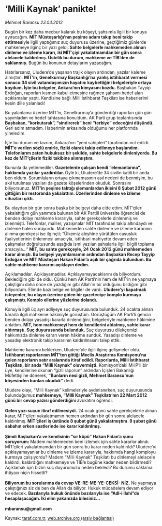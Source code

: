 # ‘Milli Kaynak’ panikte!

*Mehmet Baransu 23.04.2012*

<div class="yazi"><p>Bugün bir kez daha mecbur kalarak bu köşeyi, şahsımla ilgili bir konuya ayıracağım. <strong>MİT Müsteşarlığı’nın peşime adam takıp beni takip ettirmesi</strong>yle ilgili yaptığımız suç duyurusu üzerine, geçtiğimiz günlerde mahkemeye ilginç bir yazı geldi.<strong> Sahte belgelerle mahkemeden alınan dinleme ve izleme kararı, iki MİT’çiyi yakalatmamdan bir gün sonra alelacele kaldırılmış. Üstelik bu durum, mahkeme ve TİB’den de saklanmış.</strong> Bugün bu konunun detaylarını yazacağım.</p>
<p>Hatırlarsanız, Uludere’de yaşanan trajik olayın ardından, yazılar kaleme almıştım. <strong>MİT’in, Genelkurmay Başkanlığı’na yanlış istihbarat vermesi sonucu 34 sivil vatandaşımızın hayatını kaybettiğini belgeleriyle ortaya koydum. İşte bu belgeler, Ankara’nın kimyasını bozdu. </strong>Başbakan Tayyip Erdoğan, raporları kısmen kabul etmesine rağmen şahsımı hedef alan açıklamalar yaptı. Kendisine bağlı Milli İstihbarat Teşkilatı ise haberlerimi kesin dille yalanladı!</p>
<p>Bu yalanlama üzerine MİT’in, Genelkurmay’a gönderdiği raporları gün gün yayımladım ve hedef tahtasına konuldum. AK Parti grup toplantısında <strong>Başbakan, “korkutarak”, “sindirerek” beni “terbiye” edeceğini düşündü.</strong> Geri adım atmadım. Haberimin arkasında olduğumu her platformda yineledim.</p>
<p>İşte bu durum ve tavrım, Ankara’nın “yeni sahipleri” tarafından not edildi. <strong>MİT’e verilen sözlü emirle, fiziki olarak takip edilmeye başlandım. Telefonlarım zaten hukuksuz bir şekilde, sahte belgelerle dinleniyordu. Bu kez de MİT’çilerin fiziki takibine alınmıştım.</strong></p>
<p>Bununla da yetinmediler.<strong> Gazetelerde çalışan kendi “elemanlarına”, hakkımda yazılar yazdırdılar. </strong>Öyle ki, Uludere’de 34 sivilin katili bir anda ben oldum. Sorumluların ortaya çıkmamasının asıl nedeni de benmişim, bu akıl tutulması yazıları da gazete köşelerinden okuduk. Sonrasını biliyorsunuz. <strong>MİT’in peşime taktığı elemanlardan ikisini 8 Şubat 2012 günü gittiğim bir restoranda yakalattım. Üzerlerinden dinleme ve izleme cihazları çıktı.</strong></p>
<p>Bu olaydan bir gün sonra başka bir belgeyi daha elde ettim. MİT’çileri yakalattığım gün yanımda bulunan bir AK Partili üniversite öğrencisi de benden dolayı mahkeme kararıyla, sahte gerekçelerle dinlenmiş ve izlenmişti. Telefonlar, mailler, yazışmalar MİT tarafından takip altındaydı ve dinleme halen sürüyordu. Mahkemeden sahte dinleme ve izleme kararının alınma gerekçesi ise ilginçti; “Ülkemiz aleyhine yürütülen casusluk faaliyetlerinin önlenmesi amacıyla, istihbari mahiyette devam eden çalışmalar doğrultusunda aşağıda ismi yazılan şahıslarla ilgili bilgili toplama amacıyla...” <strong>MİT, bu sahte gerekçeyle, 24 Ocak 2012 günü mahkemeden karar almıştı. Bu belgeyi yayımlamamın ardından Başbakan Recep Tayyip Erdoğan ve MİT Müsteşarı Hakan Fidan’a açık bir çağrıda bulundum. Bu sahte mahkeme kararını açıklayın dedim.</strong></p>
<p>Açıklamadılar. Açıklayamadılar. Açıklayamayacaklarını da biliyordum. Beklediğim gibi de oldu. Çünkü hem AK Parti’nin hem de MİT’in ne yapmaya çalıştığını daha önce de yazdığım gibi Allah’ın bir olduğunu bildiğim gibi biliyordum. Elimde bazı belge ve bilgiler de vardı.<strong> Uludere’yi kapatmak isteyenler, bu olayın üzerine giden bir gazeteciye komplo kurmaya çalışmıştı. Komplo ellerine yüzlerine dolandı.</strong></p>
<p>Konuyla ilgili üç ayrı adliyeye suç duyurusunda bulunduk. 24 ocakta alınan kararla ilgili mahkeme hâkimiyle görüştüm. Görüştüğüm AK Parti’li gencin benden dolayı yasadışı kararla dinlendiğini, belgeleriyle mahkeme hâkimine anlattım. <strong>MİT, hem mahkemeyi hem de kendilerini aldatmış, sahte karar aldırmıştı. Suç duyurusunda bulunduk.</strong> Suç duyurusu dilekçemizi hakkımızda dinleme kararı veren hâkime sunduk. Yasadışı dinleme ve yasadışı elektronik takip kararının kaldırılmasını talep ettik.</p>
<p>Mahkeme kararını beklerken, Uludere’yle ilgili ilginç gelişmeler oldu. <strong>İstihbarat raporlarının MİT’ten gittiği Meclis Araştırma Komisyonu’na gelen raporların satır aralarında itiraf edildi. Raporlarda, Milli İstihbarat Teşkilatı, bir anda “Milli Kaynak” oluvermişti.</strong> Komisyon’daki MHP’li bir üye, kendilerine okunan “gizli raporun” ardından İçişleri Bakanlığı Müfettişi’ne dönerek, <strong>“Bunların nesi gizli, Mehmet Baransu’nun köşesinden bunları okuduk”</strong> dedi.</p>
<p>Uludere olayı, “Milli Kaynak” kelimeleriyle aydınlanırken, suç duyurusunda bulunduğumuz<strong> mahkemeye, “Milli Kaynak” Teşkilatı’nın 22 Mart 2012 günü bir cevap yazısı gönderdiğini</strong> avukatım öğrendi.<br/><br/><strong>Gelen yazı suçun itiraf edilmesiydi.</strong> 24 ocak günü sahte gerekçelerle alınan karar, MİT’çileri yakalatmamın hemen ardından bir gün sonra alelacele kaldırılmış. <strong>MİT’çileri iş üstünde 8 şubat günü yakalatmıştım. 9 şubat günü sabahın erken saatlerinde ise karar kaldırılmış.<br/><br/></strong><strong>Şimdi Başbakan’a ve kendisinin “sır küpü” Hakan Fidan’a şunu soruyorum:</strong> Madem mahkemeden beni izlemek için sahte kararlar alındı. MİT’çileri yakalatmamdan bir gün sonra bu karar neden kaldırıldı? Uludere’yi açıklayamayanlar bu dinleme ve izleme kararıyla, hakkımda hangi komployu kurmaya çalışıyordu? Madem “Milli Kaynak” Teşkilatı bu dinlemeyi alelacele kaldırdı, kaldırdığını mahkemeye ve TİB’e bugüne kadar neden bildirmedi? Açıklamak için bizim suç duyurumuzu neden bekledi? Bu durumu saklama ihtiyacı niçin hissetti?<br/><br/><strong>Biliyorum bu sorularıma da cevap VE-RE-ME-YE-CEKSİ- NİZ.</strong> Ne yapmaya çalıştığınızı siz de ben de Allah da biliyor. Hukuk mücadelem devam ediyor ve edecek. <strong>Bazılarıyla hukuk önünde bazılarıyla ise “Adl-i İlahi”de hesaplaşacağım. İki elim yakanızda bilesiniz...<br/><br/></strong><strong>mbaransu@gmail.com</strong></p>
</div>

Kaynak: [taraf.com.tr](http://www.taraf.com.tr/mehmet-baransu/makale-milli-kaynak-panikte.htm), [web.archive.org (arşiv bağlantısı)](http://web.archive.org/web/20131107080235/http://www.taraf.com.tr/mehmet-baransu/makale-milli-kaynak-panikte.htm)
